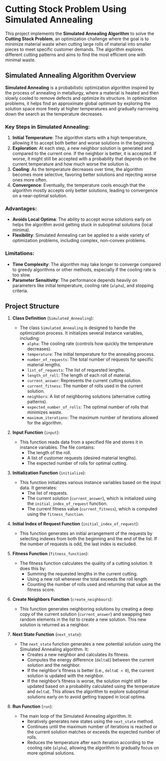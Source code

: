 # Cutting Stock Problem Using Simulated Annealing

This project implements the **Simulated Annealing Algorithm** to solve the **Cutting Stock Problem**, an optimization challenge where the goal is to minimize material waste when cutting large rolls of material into smaller pieces to meet specific customer demands. The algorithm explores different cutting patterns and aims to find the most efficient one with minimal waste.

## Simulated Annealing Algorithm Overview

**Simulated Annealing** is a probabilistic optimization algorithm inspired by the process of annealing in metallurgy, where a material is heated and then slowly cooled to remove defects and optimize its structure. In optimization problems, it helps find an approximate global optimum by exploring the solution space more freely at higher temperatures and gradually narrowing down the search as the temperature decreases.

### Key Steps in Simulated Annealing:
1. **Initial Temperature**: The algorithm starts with a high temperature, allowing it to accept both better and worse solutions in the beginning.
2. **Exploration**: At each step, a new neighbor solution is generated and compared to the current one. If the neighbor is better, it is accepted. If worse, it might still be accepted with a probability that depends on the current temperature and how much worse the solution is.
3. **Cooling**: As the temperature decreases over time, the algorithm becomes more selective, favoring better solutions and rejecting worse ones more often.
4. **Convergence**: Eventually, the temperature cools enough that the algorithm mostly accepts only better solutions, leading to convergence on a near-optimal solution.

### Advantages:
- **Avoids Local Optima**: The ability to accept worse solutions early on helps the algorithm avoid getting stuck in suboptimal solutions (local minima).
- **Flexibility**: Simulated Annealing can be applied to a wide variety of optimization problems, including complex, non-convex problems.

### Limitations:
- **Time Complexity**: The algorithm may take longer to converge compared to greedy algorithms or other methods, especially if the cooling rate is too slow.
- **Parameter Sensitivity**: The performance depends heavily on parameters like initial temperature, cooling rate (`alpha`), and stopping criteria.


## Project Structure

1. **Class Definition** (`Simulated_Annealing`):
   - The class `Simulated_Annealing` is designed to handle the optimization process. It initializes several instance variables, including:
     - `alpha`: The cooling rate (controls how quickly the temperature decreases).
     - `temperature`: The initial temperature for the annealing process.
     - `number_of_requests`: The total number of requests for specific material lengths.
     - `list_of_requests`: The list of requested lengths.
     - `length_of_roll`: The length of each roll of material.
     - `current_answer`: Represents the current cutting solution.
     - `current_fitness`: The number of rolls used in the current solution.
     - `neighbors`: A list of neighboring solutions (alternative cutting patterns).
     - `expected_number_of_rolls`: The optimal number of rolls that minimizes waste.
     - `maximum_iterations`: The maximum number of iterations allowed for the algorithm.

2. **Input Function** (`input`):
   - This function reads data from a specified file and stores it in instance variables. The file contains:
     - The length of the roll.
     - A list of customer requests (desired material lengths).
     - The expected number of rolls for optimal cutting.

3. **Initialization Function** (`initialize`):
   - This function initializes various instance variables based on the input data. It generates:
     - The list of requests.
     - The current solution (`current_answer`), which is initialized using the `initial_index_of_request` function.
     - The current fitness value (`current_fitness`), which is computed using the `fitness_function`.

4. **Initial Index of Request Function** (`initial_index_of_request`):
   - This function generates an initial arrangement of the requests by selecting indexes from both the beginning and the end of the list. If the number of requests is odd, the last index is excluded.

5. **Fitness Function** (`fitness_function`):
   - The fitness function calculates the quality of a cutting solution. It does this by:
     - Summing the requested lengths in the current cutting.
     - Using a new roll whenever the total exceeds the roll length.
     - Counting the number of rolls used and returning that value as the fitness score.

6. **Create Neighbors Function** (`create_neighbours`):
   - This function generates neighboring solutions by creating a deep copy of the current solution (`current_answer`) and swapping two random elements in the list to create a new solution. This new solution is returned as a neighbor.

7. **Next State Function** (`next_state`):
   - The `next_state` function generates a new potential solution using the Simulated Annealing algorithm. It:
     - Creates a new neighbor and calculates its fitness.
     - Computes the energy difference (`deltaE`) between the current solution and the neighbor.
     - If the neighbor's fitness is better (i.e., `deltaE < 0`), the current solution is updated with the neighbor.
     - If the neighbor’s fitness is worse, the solution might still be updated based on a probability calculated using the temperature and `deltaE`. This allows the algorithm to explore suboptimal solutions early on to avoid getting trapped in local optima.

8. **Run Function** (`run`):
   - The main loop of the Simulated Annealing algorithm. It:
     - Iteratively generates new states using the `next_state` method.
     - Continues until the maximum number of iterations is reached or the current solution matches or exceeds the expected number of rolls.
     - Reduces the temperature after each iteration according to the cooling rate (`alpha`), allowing the algorithm to gradually focus on more optimal solutions.
